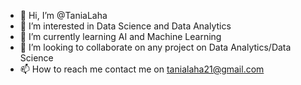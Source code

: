 - 👋 Hi, I’m @TaniaLaha
- 👀 I’m interested in Data Science and Data Analytics
- 🌱 I’m currently learning AI and Machine Learning
- 💞️ I’m looking to collaborate on any project on Data Analytics/Data Science
- 📫 How to reach me contact me on tanialaha21@gmail.com

<!---
TaniaLaha/TaniaLaha is a ✨ special ✨ repository because its `README.md` (this file) appears on your GitHub profile.
You can click the Preview link to take a look at your changes.
--->
